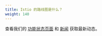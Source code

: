 ```yaml
---
title: Istio 的路线图是什么？
weight: 140
---
```


查看我们的 [功能状态页面](/about/feature-stages/) 和 [新闻](/news) 获取最新动态。
